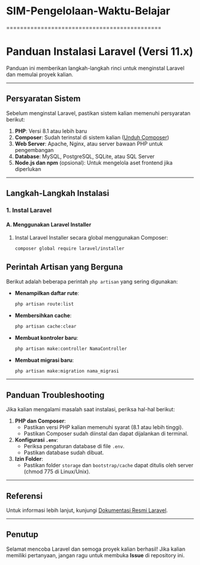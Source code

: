 ﻿# SIM-Pengelolaan-Waktu-Belajar
=============================================
# Panduan Instalasi Laravel (Versi 11.x)

Panduan ini memberikan langkah-langkah rinci untuk menginstal Laravel dan memulai proyek kalian.

---

## Persyaratan Sistem

Sebelum menginstal Laravel, pastikan sistem kalian memenuhi persyaratan berikut:

1. **PHP**: Versi 8.1 atau lebih baru
2. **Composer**: Sudah terinstal di sistem kalian ([Unduh Composer](https://getcomposer.org/download/))
3. **Web Server**: Apache, Nginx, atau server bawaan PHP untuk pengembangan
4. **Database**: MySQL, PostgreSQL, SQLite, atau SQL Server
5. **Node.js dan npm** (opsional): Untuk mengelola aset frontend jika diperlukan

---

## Langkah-Langkah Instalasi

### 1. Instal Laravel

#### A. Menggunakan Laravel Installer

1. Instal Laravel Installer secara global menggunakan Composer:
   ```bash
   composer global require laravel/installer
   ```

## Perintah Artisan yang Berguna

Berikut adalah beberapa perintah `php artisan` yang sering digunakan:

- **Menampilkan daftar rute**:

  ```bash
  php artisan route:list
  ```

- **Membersihkan cache**:

  ```bash
  php artisan cache:clear
  ```

- **Membuat kontroler baru**:

  ```bash
  php artisan make:controller NamaController
  ```

- **Membuat migrasi baru**:
  ```bash
  php artisan make:migration nama_migrasi
  ```

---

## Panduan Troubleshooting

Jika kalian mengalami masalah saat instalasi, periksa hal-hal berikut:

1. **PHP dan Composer**:
   - Pastikan versi PHP kalian memenuhi syarat (8.1 atau lebih tinggi).
   - Pastikan Composer sudah diinstal dan dapat dijalankan di terminal.
2. **Konfigurasi `.env`**:
   - Periksa pengaturan database di file `.env`.
   - Pastikan database sudah dibuat.
3. **Izin Folder**:
   - Pastikan folder `storage` dan `bootstrap/cache` dapat ditulis oleh server (chmod 775 di Linux/Unix).

---

## Referensi

Untuk informasi lebih lanjut, kunjungi [Dokumentasi Resmi Laravel](https://laravel.com/docs/11.x).

---

## Penutup

Selamat mencoba Laravel dan semoga proyek kalian berhasil! Jika kalian memiliki pertanyaan, jangan ragu untuk membuka **Issue** di repository ini.

```

```
